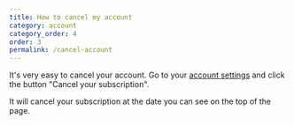 ```yaml
---
title: How to cancel my account
category: account
category_order: 4
order: 3
permalink: /cancel-account
---
```


It's very easy to cancel your account. Go to your [account settings](https://simpleanalytics.io/account) and click the button "Cancel your subscription".

It will cancel your subscription at the date you can see on the top of the page.
